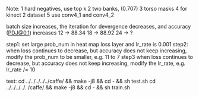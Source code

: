 Note:
	1 hard negatives, use top k
	2 two banks, (0.707)
	3 torso masks
	4 for kinect 2 dataset
	5 use conv4_1 and conv4_2

batch size increases, the iteration for devergence decreases, and accuracy 
(PDJ@0.1) increases
12 -> 88.34
18 -> 88.92
24 -> ?

step1: 
 set large prob_num in heat map loss layer
 and lr_rate is 0.001
step2:
 when loss continues to decrease, but accuracy does not keep increasing,
 modify the prob_num to be smaller, e.g. 11 to 7
step3
 when loss continues to decrease, but accuracy does not keep increasing,
 modify the lr_rate, e.g. lr_rate /= 10


test:
	cd ../../../../../caffe/ && make -j8 && cd - && sh test.sh
	cd ../../../../../caffe/ && make -j8 && cd - && sh train.sh